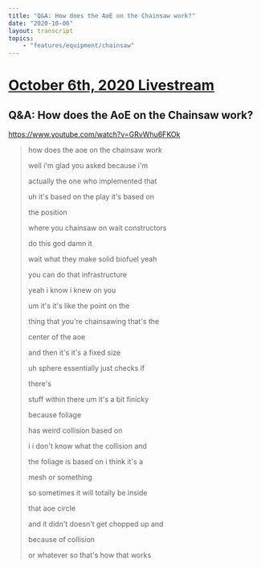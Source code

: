 ```yaml
---
title: "Q&A: How does the AoE on the Chainsaw work?"
date: "2020-10-06"
layout: transcript
topics:
    - "features/equipment/chainsaw"
---
```

# [October 6th, 2020 Livestream](../2020-10-06.md)
## Q&A: How does the AoE on the Chainsaw work?
https://www.youtube.com/watch?v=GRvWhu6FKOk
> how does the aoe on the chainsaw work
> 
> well i'm glad you asked because i'm
> 
> actually the one who implemented that
> 
> uh it's based on the play it's based on
> 
> the position
> 
> where you chainsaw on wait constructors
> 
> do this god damn it
> 
> wait what they make solid biofuel yeah
> 
> you can do that infrastructure
> 
> yeah i know i knew on you
> 
> um it's it's like the point on the
> 
> thing that you're chainsawing that's the
> 
> center of the aoe
> 
> and then it's it's a fixed size
> 
> uh sphere essentially just checks if
> 
> there's
> 
> stuff within there um it's a bit finicky
> 
> because foliage
> 
> has weird collision based on
> 
> i i don't know what the collision and
> 
> the foliage is based on i think it's a
> 
> mesh or something
> 
> so sometimes it will totally be inside
> 
> that aoe circle
> 
> and it didn't doesn't get chopped up and
> 
> because of collision
> 
> or whatever so that's how that works
> 
